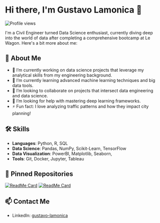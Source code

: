 # Hi there, I'm Gustavo Lamonica 👋

![Profile views](https://komarev.com/ghpvc/?username=yourusername&color=brightgreen)

I'm a Civil Engineer turned Data Science enthusiast, currently diving deep into the world of data after completing a comprehensive bootcamp at Le Wagon. Here's a bit more about me:

## 🚀 About Me

- 🔭 I’m currently working on data science projects that leverage my analytical skills from my engineering background.
- 🌱 I’m currently learning advanced machine learning techniques and big data tools.
- 👯 I’m looking to collaborate on projects that intersect data engineering and data science.
- 🤔 I’m looking for help with mastering deep learning frameworks.
- ⚡ Fun fact: I love analyzing traffic patterns and how they impact city planning!

## 🛠 Skills

- **Languages**: Python, R, SQL
- **Data Science**: Pandas, NumPy, Scikit-Learn, TensorFlow
- **Data Visualization**: PowerBI, Matplotlib, Seaborn, 
- **Tools**: Git, Docker, Jupyter, Tableau


## 📌 Pinned Repositories

[![ReadMe Card](https://github-readme-stats.vercel.app/api/pin/?username=yourusername&repo=yourrepository)](https://github.com/yourusername/yourrepository)
[![ReadMe Card](https://github-readme-stats.vercel.app/api/pin/?username=yourusername&repo=anotherrepository)](https://github.com/yourusername/anotherrepository)

## 📫 Contact Me

- LinkedIn: [gustavo-lamonica](https://linkedin.com/in/gustavo-lamonica)

